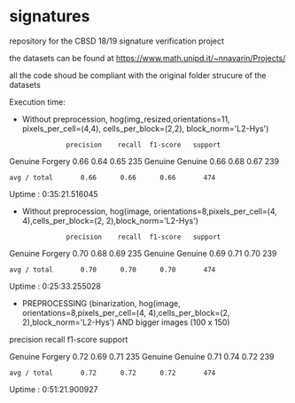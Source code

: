 # signatures
repository for the CBSD 18/19 signature verification project 

the datasets can be found at https://www.math.unipd.it/~nnavarin/Projects/

all the code shoud be compliant with the original folder strucure of the datasets


Execution time: 

- Without preprocession,  hog(img_resized,orientations=11, pixels_per_cell=(4,4), cells_per_block=(2,2), block_norm='L2-Hys')

                 precision    recall  f1-score   support

Genuine Forgery       0.66      0.64      0.65       235
Genuine Genuine       0.66      0.68      0.67       239

    avg / total       0.66      0.66      0.66       474

Uptime : 0:35:21.516045


- Without preprocession, hog(image, orientations=8,pixels_per_cell=(4, 4),cells_per_block=(2, 2),block_norm='L2-Hys')

                 precision    recall  f1-score   support

Genuine Forgery       0.70      0.68      0.69       235
Genuine Genuine       0.69      0.71      0.70       239

    avg / total       0.70      0.70      0.70       474

Uptime : 0:25:33.255028

- PREPROCESSING (binarization, hog(image, orientations=8,pixels_per_cell=(4, 4),cells_per_block=(2, 2),block_norm='L2-Hys') AND bigger images (100 x 150)

precision    recall  f1-score   support

Genuine Forgery       0.72      0.69      0.71       235
Genuine Genuine       0.71      0.74      0.72       239

    avg / total       0.72      0.72      0.72       474

Uptime : 0:51:21.900927
